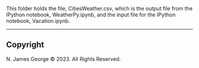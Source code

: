 This folder holds the file, CitiesWeather.csv, which is the output file from the IPython notebook, WeatherPy.ipynb, and the input file for the IPython notebook, Vacation.ipynb.

----

## Copyright

N. James George © 2023. All Rights Reserved.

